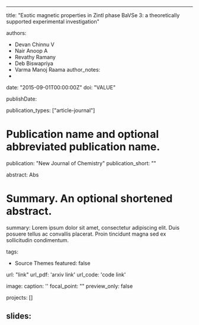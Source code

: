 
---
title: "Exotic magnetic properties in Zintl phase BaVSe 3: a theoretically supported experimental investigation"

authors:
- Devan Chinnu V 
- Nair Anoop A 
- Revathy Ramany 
- Deb Biswapriya 
- Varma Manoj Raama
author_notes:
- 
date: "2015-09-01T00:00:00Z"
doi: "VALUE"


publishDate: 

publication_types: ["article-journal"]



# Publication name and optional abbreviated publication name.
publication: "New Journal of Chemistry"
publication_short: ""

abstract: Abs

# Summary. An optional shortened abstract.
summary: Lorem ipsum dolor sit amet, consectetur adipiscing elit. Duis posuere tellus ac convallis placerat. Proin tincidunt magna sed ex sollicitudin condimentum.

tags:
- Source Themes
featured: false

url: "link"
url_pdf: 'arxiv link'
url_code: 'code link'

image:
  caption: '[](./featured.jpg)'
  focal_point: ""
  preview_only: false

projects: []

slides: 
---

